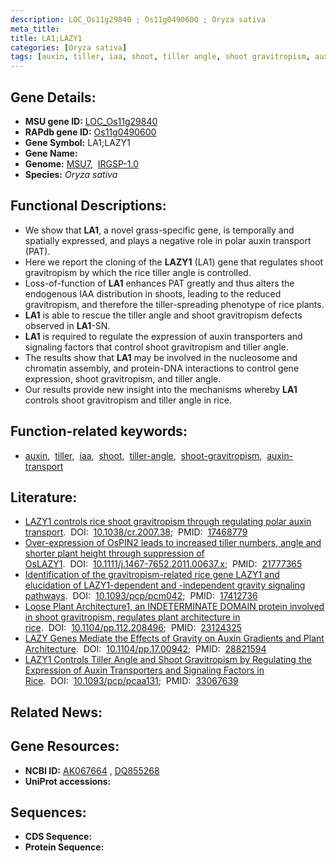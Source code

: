 ```yaml
---
description: LOC_Os11g29840 ; Os11g0490600 ; Oryza sativa
meta_title:
title: LA1;LAZY1
categories: [Oryza sativa]
tags: [auxin, tiller, iaa, shoot, tiller angle, shoot gravitropism, auxin transport]
---
```


## Gene Details:
- **MSU gene ID:** [LOC_Os11g29840](http://rice.uga.edu/cgi-bin/ORF_infopage.cgi?orf=LOC_Os11g29840)  
- **RAPdb gene ID:** [Os11g0490600](https://rapdb.dna.affrc.go.jp/locus/?name=Os11g0490600)  
- **Gene Symbol:** LA1;LAZY1
- **Gene Name:**
- **Genome:**  [MSU7](http://rice.uga.edu/),&nbsp;&nbsp;[IRGSP-1.0](https://rapdb.dna.affrc.go.jp/download/irgsp1.html)
- **Species:** *Oryza sativa*

## Functional Descriptions:
   - We show that **LA1**, a novel grass-specific gene, is temporally and spatially expressed, and plays a negative role in polar auxin transport (PAT).
   - Here we report the cloning of the **LAZY1** (LA1) gene that regulates shoot gravitropism by which the rice tiller angle is controlled.
   - Loss-of-function of **LA1** enhances PAT greatly and thus alters the endogenous IAA distribution in shoots, leading to the reduced gravitropism, and therefore the tiller-spreading phenotype of rice plants.
   - **LA1** is able to rescue the tiller angle and shoot gravitropism defects observed in **LA1**-SN.
   - **LA1** is required to regulate the expression of auxin transporters and signaling factors that control shoot gravitropism and tiller angle.
   - The results show that **LA1** may be involved in the nucleosome and chromatin assembly, and protein-DNA interactions to control gene expression, shoot gravitropism, and tiller angle.
   - Our results provide new insight into the mechanisms whereby **LA1** controls shoot gravitropism and tiller angle in rice.

## Function-related keywords:
   - [auxin](/tags/auxin/),&nbsp;&nbsp;[tiller](/tags/tiller/),&nbsp;&nbsp;[iaa](/tags/iaa/),&nbsp;&nbsp;[shoot](/tags/shoot/),&nbsp;&nbsp;[tiller-angle](/tags/tiller-angle/),&nbsp;&nbsp;[shoot-gravitropism](/tags/shoot-gravitropism/),&nbsp;&nbsp;[auxin-transport](/tags/auxin-transport/)

## Literature:
   - [LAZY1 controls rice shoot gravitropism through regulating polar auxin transport](https://www.doi.org/10.1038/cr.2007.38).&nbsp;&nbsp;DOI:&nbsp;&nbsp;[10.1038/cr.2007.38](https://www.doi.org/10.1038/cr.2007.38);&nbsp;&nbsp;PMID:&nbsp;&nbsp;[17468779](https://pubmed.ncbi.nlm.nih.gov/17468779/)
   - [Over-expression of OsPIN2 leads to increased tiller numbers, angle and shorter plant height through suppression of OsLAZY1](https://www.doi.org/10.1111/j.1467-7652.2011.00637.x).&nbsp;&nbsp;DOI:&nbsp;&nbsp;[10.1111/j.1467-7652.2011.00637.x](https://www.doi.org/10.1111/j.1467-7652.2011.00637.x);&nbsp;&nbsp;PMID:&nbsp;&nbsp;[21777365](https://pubmed.ncbi.nlm.nih.gov/21777365/)
   - [Identification of the gravitropism-related rice gene LAZY1 and elucidation of LAZY1-dependent and -independent gravity signaling pathways](https://www.doi.org/10.1093/pcp/pcm042).&nbsp;&nbsp;DOI:&nbsp;&nbsp;[10.1093/pcp/pcm042](https://www.doi.org/10.1093/pcp/pcm042);&nbsp;&nbsp;PMID:&nbsp;&nbsp;[17412736](https://pubmed.ncbi.nlm.nih.gov/17412736/)
   - [Loose Plant Architecture1, an INDETERMINATE DOMAIN protein involved in shoot gravitropism, regulates plant architecture in rice](https://www.doi.org/10.1104/pp.112.208496).&nbsp;&nbsp;DOI:&nbsp;&nbsp;[10.1104/pp.112.208496](https://www.doi.org/10.1104/pp.112.208496);&nbsp;&nbsp;PMID:&nbsp;&nbsp;[23124325](https://pubmed.ncbi.nlm.nih.gov/23124325/)
   - [LAZY Genes Mediate the Effects of Gravity on Auxin Gradients and Plant Architecture](https://www.doi.org/10.1104/pp.17.00942).&nbsp;&nbsp;DOI:&nbsp;&nbsp;[10.1104/pp.17.00942](https://www.doi.org/10.1104/pp.17.00942);&nbsp;&nbsp;PMID:&nbsp;&nbsp;[28821594](https://pubmed.ncbi.nlm.nih.gov/28821594/)
   - [LAZY1 Controls Tiller Angle and Shoot Gravitropism by Regulating the Expression of Auxin Transporters and Signaling Factors in Rice](https://www.doi.org/10.1093/pcp/pcaa131).&nbsp;&nbsp;DOI:&nbsp;&nbsp;[10.1093/pcp/pcaa131](https://www.doi.org/10.1093/pcp/pcaa131);&nbsp;&nbsp;PMID:&nbsp;&nbsp;[33067639](https://pubmed.ncbi.nlm.nih.gov/33067639/)

## Related News:

## Gene Resources:
- **NCBI ID:**  [AK067664](http://www.ncbi.nlm.nih.gov/nuccore/AK067664)&nbsp;,&nbsp;[DQ855268](http://www.ncbi.nlm.nih.gov/nuccore/DQ855268)
- **UniProt accessions:** [](https://www.uniprot.org/uniprotkb//entry)

## Sequences:
- **CDS Sequence:**
- **Protein Sequence:**
